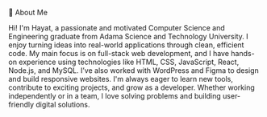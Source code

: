 
🌟 About Me

Hi! I'm Hayat, a passionate and motivated Computer Science and Engineering graduate from Adama Science and Technology University. I enjoy turning ideas into real-world applications through clean, efficient code. My main focus is on full-stack web development, and I have hands-on experience using technologies like HTML, CSS, JavaScript, React, Node.js, and MySQL. I’ve also worked with WordPress and Figma to design and build responsive websites. I'm always eager to learn new tools, contribute to exciting projects, and grow as a developer. Whether working independently or in a team, I love solving problems and building user-friendly digital solutions.
